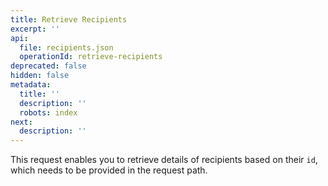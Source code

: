 ```yaml
---
title: Retrieve Recipients
excerpt: ''
api:
  file: recipients.json
  operationId: retrieve-recipients
deprecated: false
hidden: false
metadata:
  title: ''
  description: ''
  robots: index
next:
  description: ''
---
```

This request enables you to retrieve details of recipients based on their `id`, which needs to be provided in the request path.